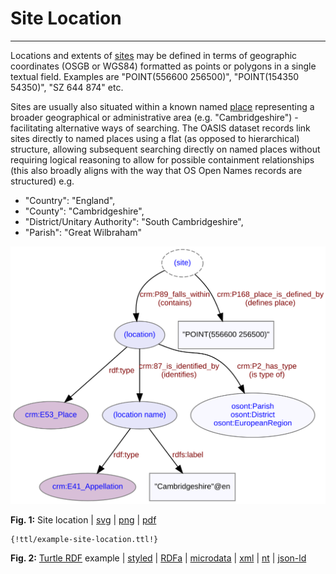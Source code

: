# Site Location
***
Locations and extents of [sites](ld4he-site.md) may be defined in terms of geographic coordinates (OSGB or WGS84) formatted as points or polygons in a single textual field. Examples are "POINT(556600 256500)", "POINT(154350 54350)", "SZ 644 874" etc.

Sites are usually also situated within a known named [place](ld4he-place.md) representing a broader geographical or administrative area (e.g. "Cambridgeshire") - facilitating alternative ways of searching. The OASIS dataset records link sites directly to named places using a flat (as opposed to hierarchical) structure, allowing subsequent searching directly on named places without requiring logical reasoning to allow for possible containment relationships (this also broadly aligns with the way that OS Open Names records are structured) e.g.

* "Country": "England",
* "County": "Cambridgeshire",
* "District/Unitary Authority": "South Cambridgeshire",
* "Parish": "Great Wilbraham"

![site location](img/ld4he-site-location.svg)

**Fig. 1:** Site location | [svg](img/ld4he-site-location.svg) | [png](img/ld4he-site-location.png) | [pdf](img/ld4he-site-location.pdf)

```turtle
{!ttl/example-site-location.ttl!}
```
**Fig. 2:** [Turtle RDF](https://www.w3.org/TR/turtle/) example 
| [styled](https://cdn.rawgit.com/niklasl/ldtr/v0.2.2/demo/?url=https://cbinding.github.io/LD4HE/ttl/example-site-location.ttl)
| [RDFa](http://rdf-translator.appspot.com/convert/n3/rdfa/html/https://cbinding.github.io/LD4HE/ttl/example-site-location.ttl)
| [microdata](http://rdf-translator.appspot.com/convert/n3/microdata/html/https://cbinding.github.io/LD4HE/ttl/example-site-location.ttl)
| [xml](http://rdf-translator.appspot.com/convert/n3/xml/html/https://cbinding.github.io/LD4HE/ttl/example-site-location.ttl) 
| [nt](http://rdf-translator.appspot.com/convert/n3/nt/html/https://cbinding.github.io/LD4HE/ttl/example-site-location.ttl)
| [json-ld](http://rdf-translator.appspot.com/convert/n3/json-ld/html/https://cbinding.github.io/LD4HE/ttl/example-site-location.ttl)



